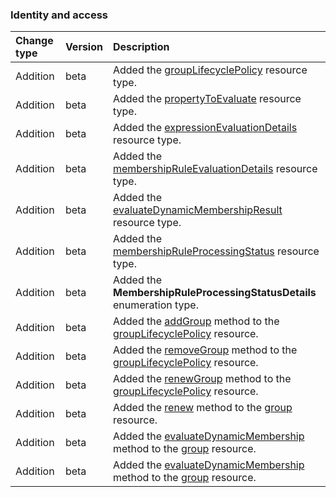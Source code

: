 ### Identity and access

| **Change type** | **Version** | **Description** |
|:---|:---|:---|
|Addition|beta|Added the [groupLifecyclePolicy](https://docs.microsoft.com/en-us/graph/api/resources/groupLifecyclePolicy?view=graph-rest-beta) resource type.|
|Addition|beta|Added the [propertyToEvaluate](https://docs.microsoft.com/en-us/graph/api/resources/propertyToEvaluate?view=graph-rest-beta) resource type.|
|Addition|beta|Added the [expressionEvaluationDetails](https://docs.microsoft.com/en-us/graph/api/resources/expressionEvaluationDetails?view=graph-rest-beta) resource type.|
|Addition|beta|Added the [membershipRuleEvaluationDetails](https://docs.microsoft.com/en-us/graph/api/resources/membershipRuleEvaluationDetails?view=graph-rest-beta) resource type.|
|Addition|beta|Added the [evaluateDynamicMembershipResult](https://docs.microsoft.com/en-us/graph/api/resources/evaluateDynamicMembershipResult?view=graph-rest-beta) resource type.|
|Addition|beta|Added the [membershipRuleProcessingStatus](https://docs.microsoft.com/en-us/graph/api/resources/membershipRuleProcessingStatus?view=graph-rest-beta) resource type.|
|Addition|beta|Added the **MembershipRuleProcessingStatusDetails** enumeration type.|
|Addition|beta|Added the [addGroup](https://docs.microsoft.com/en-us/graph/api/groupLifecyclePolicy-addGroup?view=graph-rest-beta) method to the [groupLifecyclePolicy](https://docs.microsoft.com/en-us/graph/api/resources/groupLifecyclePolicy?view=graph-rest-beta) resource.|
|Addition|beta|Added the [removeGroup](https://docs.microsoft.com/en-us/graph/api/groupLifecyclePolicy-removeGroup?view=graph-rest-beta) method to the [groupLifecyclePolicy](https://docs.microsoft.com/en-us/graph/api/resources/groupLifecyclePolicy?view=graph-rest-beta) resource.|
|Addition|beta|Added the [renewGroup](https://docs.microsoft.com/en-us/graph/api/groupLifecyclePolicy-renewGroup?view=graph-rest-beta) method to the [groupLifecyclePolicy](https://docs.microsoft.com/en-us/graph/api/resources/groupLifecyclePolicy?view=graph-rest-beta) resource.|
|Addition|beta|Added the [renew](https://docs.microsoft.com/en-us/graph/api/group-renew?view=graph-rest-beta) method to the [group](https://docs.microsoft.com/en-us/graph/api/resources/group?view=graph-rest-beta) resource.|
|Addition|beta|Added the [evaluateDynamicMembership](https://docs.microsoft.com/en-us/graph/api/group-evaluateDynamicMembership?view=graph-rest-beta) method to the [group](https://docs.microsoft.com/en-us/graph/api/resources/group?view=graph-rest-beta) resource.|
|Addition|beta|Added the [evaluateDynamicMembership](https://docs.microsoft.com/en-us/graph/api/group-evaluateDynamicMembership?view=graph-rest-beta) method to the [group](https://docs.microsoft.com/en-us/graph/api/resources/group?view=graph-rest-beta) resource.|
